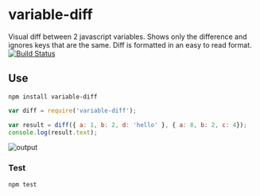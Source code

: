 # variable-diff
Visual diff between 2 javascript variables. Shows only the difference and ignores keys that are the same. Diff is formatted in an easy to read format.
[![Build Status](https://travis-ci.org/taylorhakes/variable-diff.svg?branch=master)](https://travis-ci.org/taylorhakes/variable-diff)

## Use
```
npm install variable-diff
```

```js
var diff = require('variable-diff');

var result = diff({ a: 1, b: 2, d: 'hello' }, { a: 8, b: 2, c: 4});
console.log(result.text);
```

![output](http://i.imgur.com/3cOu6Wr.png?1)

### Test
```
npm test
```
